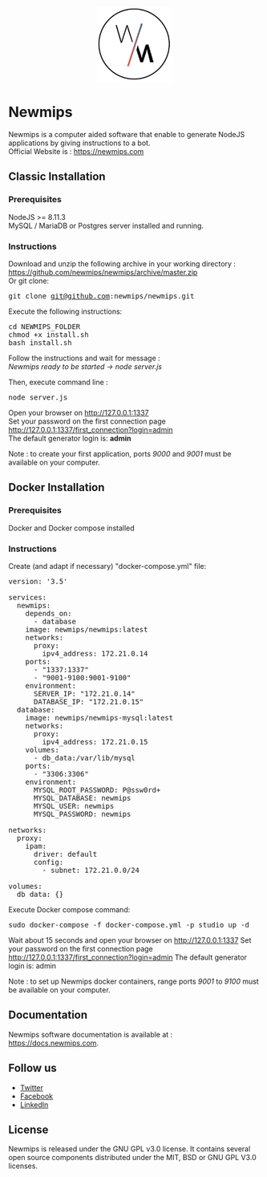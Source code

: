 <p align="center">
	<img width="150" height="150" src="https://raw.githubusercontent.com/newmips/newmips/dev/public/img/FAVICON-GRAND-01.png">
</p>

# Newmips

Newmips is a computer aided software that enable to generate NodeJS applications by giving instructions to a bot.<br>
Official Website is : https://newmips.com


## Classic Installation

### Prerequisites

NodeJS >= 8.11.3<br>
MySQL / MariaDB or Postgres server installed and running.

### Instructions

Download and unzip the following archive in your working directory : https://github.com/newmips/newmips/archive/master.zip<br>
Or git clone: <pre>git clone git@github.com:newmips/newmips.git</pre>

Execute the following instructions:<br/>
<pre>
cd NEWMIPS_FOLDER
chmod +x install.sh
bash install.sh
</pre>

Follow the instructions and wait for message :<br>
<i>Newmips ready to be started -> node server.js</i>

Then, execute command line :
<pre>
node server.js
</pre>

Open your browser on http://127.0.0.1:1337<br>
Set your password on the first connection page http://127.0.0.1:1337/first_connection?login=admin<br>
The default generator login is: <b>admin</b>

Note : to create your first application, ports <i>9000</i> and <i>9001</i> must be available on your computer.


## Docker Installation

### Prerequisites

Docker and Docker compose installed

### Instructions

Create (and adapt if necessary) "docker-compose.yml" file:

<pre>
version: '3.5'

services:
  newmips:
    depends_on:
      - database
    image: newmips/newmips:latest
    networks:
      proxy:
        ipv4_address: 172.21.0.14
    ports:
      - "1337:1337"
      - "9001-9100:9001-9100"
    environment:
      SERVER_IP: "172.21.0.14"
      DATABASE_IP: "172.21.0.15"
  database:
    image: newmips/newmips-mysql:latest
    networks:
      proxy:
        ipv4_address: 172.21.0.15
    volumes:
      - db_data:/var/lib/mysql
    ports:
      - "3306:3306"
    environment:
      MYSQL_ROOT_PASSWORD: P@ssw0rd+
      MYSQL_DATABASE: newmips
      MYSQL_USER: newmips
      MYSQL_PASSWORD: newmips

networks:
  proxy:
    ipam:
      driver: default
      config:
        - subnet: 172.21.0.0/24

volumes:
  db_data: {}
</pre>

Execute Docker compose command:
<pre>
sudo docker-compose -f docker-compose.yml -p studio up -d
</pre>

Wait about 15 seconds and open your browser on http://127.0.0.1:1337
Set your password on the first connection page http://127.0.0.1:1337/first_connection?login=admin
The default generator login is: admin

Note : to set up Newmips docker containers, range ports <i>9001</i> to <i>9100</i> must be available on your computer.


## Documentation

Newmips software documentation is available at : https://docs.newmips.com.


## Follow us

<ul>
<li><a href="https://twitter.com/newmips">Twitter</a></li>
<li><a href="https://www.facebook.com/newmips">Facebook</a></li>
<li><a href="https://www.linkedin.com/company/newmips">LinkedIn</a></li>
</ul>


## License

Newmips is released under the GNU GPL v3.0 license.
It contains several open source components distributed under the MIT, BSD or GNU GPL V3.0 licenses.

